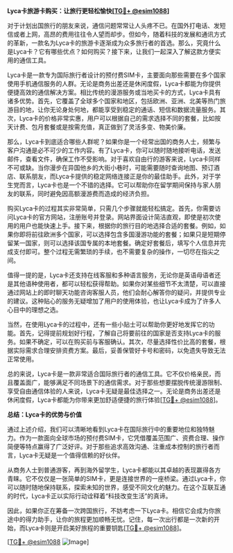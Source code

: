 **Lyca卡旅游卡购买：让旅行更轻松愉快[[TG💪+ @esim1088](https://t.me/s/esim1088)]**

对于计划出国旅行的朋友来说，通信问题常常让人头疼不已。在国外打电话、发短信或者上网，高昂的费用往往令人望而却步。但如今，随着科技的发展和通讯方式的革新，一款名为Lyca卡的旅游卡逐渐成为众多旅行者的首选。那么，究竟什么是Lyca卡？它有哪些优点？如何购买？接下来，让我们一起深入了解这款方便实用的通信工具。

Lyca卡是一款专为国际旅行者设计的预付费SIM卡，主要面向那些需要在多个国家使用手机通信服务的人群。无论是商务出差还是休闲度假，Lyca卡都能为你提供便捷高效的通信解决方案。相比传统的漫游服务或当地买卡的方式，Lyca卡具有诸多优势。首先，它覆盖了全球多个国家和地区，包括欧洲、亚洲、北美等热门旅游目的地，让你无论身处何地，都能享受到稳定的通话、短信和数据流量服务。其次，Lyca卡的价格非常实惠，用户可以根据自己的需求选择不同的套餐，比如按天计费、包月套餐或是按需充值，真正做到了灵活多变、物美价廉。

那么，Lyca卡到底适合哪些人群呢？如果你是一个经常出国的商务人士，频繁与客户沟通是必不可少的工作内容。有了Lyca卡，你可以随时随地接听电话，发送邮件，查看文件，确保工作不受影响。对于喜欢自由行的游客来说，Lyca卡同样不可或缺。当你漫步在异国他乡的大街小巷时，可能需要随时查询地图、预订酒店、联系朋友，而Lyca卡提供的稳定网络连接正是你的最佳助手。此外，对于学生党而言，Lyca卡也是一个不错的选择。它可以帮助你在留学期间保持与家人朋友的联系，同时避免因高额漫游费而造成的经济负担。

购买Lyca卡的过程其实非常简单，只需几个步骤就能轻松搞定。首先，你需要访问Lyca卡的官方网站，注册账号并登录。网站界面设计简洁直观，即使是初次使用的用户也能快速上手。接下来，根据你的旅行目的地选择合适的套餐。例如，如果你即将前往欧洲多个国家，可以选择包含多国漫游功能的套餐；如果只是短期停留某一国家，则可以选择该国专属的本地套餐。确定好套餐后，填写个人信息并完成支付即可。整个过程无需繁琐的手续，也不需要复杂的操作，一切尽在指尖之间。

值得一提的是，Lyca卡还支持在线客服和多种语言服务，无论你是英语母语者还是其他语种使用者，都可以轻松获得帮助。如果你对某些细节不太清楚，可以直接通过网站上的即时聊天功能咨询客服人员，他们会耐心解答你的疑问，并提供专业的建议。这种贴心的服务无疑增加了用户的使用体验，也让Lyca卡成为了许多人心目中的理想之选。

当然，在使用Lyca卡的过程中，还有一些小贴士可以帮助你更好地发挥它的功能。首先，记得提前规划好行程，了解自己将要前往的国家是否支持Lyca卡的服务。如果不确定，可以在购买前与客服确认。其次，尽量选择性价比高的套餐，根据实际需求合理安排资费方案。最后，妥善保管好卡号和密码，以免遗失导致无法正常使用。

总的来说，Lyca卡是一款非常适合国际旅行者的通信工具。它不仅价格亲民，而且覆盖面广，能够满足不同场景下的通信需求。对于那些想要摆脱传统漫游限制、享受自由通信体验的人来说，Lyca卡无疑是最佳选择之一。无论是商务出差还是休闲度假，Lyca卡都能为你带来更加舒适便捷的旅行体验[[TG💪+ @esim1088](https://t.me/s/esim1088)]。

**总结：Lyca卡的优势与价值**

通过上述介绍，我们可以清晰地看到Lyca卡在国际旅行中的重要地位和独特魅力。作为一款面向全球市场的预付费SIM卡，它凭借覆盖范围广、资费合理、操作简便等特点赢得了广泛好评。对于那些追求高效沟通、注重成本控制的旅行者而言，Lyca卡无疑是一个值得信赖的好伙伴。

从商务人士到普通游客，再到海外留学生，Lyca卡都能以其卓越的表现赢得各方青睐。它不仅仅是一张简单的SIM卡，更是连接世界的一座桥梁。通过Lyca卡，你可以随时随地保持联系，探索未知的世界，感受不同文化的魅力。在这个互联互通的时代，Lyca卡正以实际行动诠释着“科技改变生活”的真谛。

因此，如果你正在筹备一次跨国旅行，不妨考虑一下Lyca卡。相信它会成为你旅途中的得力助手，让你的旅程更加顺畅无忧。记住，每一次出行都是一次新的开始，而Lyca卡则是开启美好旅程的重要钥匙[[TG💪+ @esim1088](https://t.me/s/esim1088)]。

[[TG💪+ @esim1088](https://t.me/s/esim1088) ![Image](https://i.postimg.cc/4NQfJmqS/Snipaste-2025-05-13-00-14-12.png)]